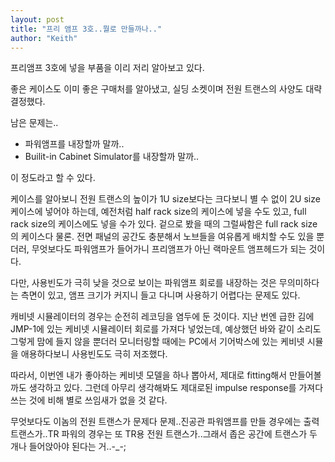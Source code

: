 ```yaml
---
layout: post
title: "프리 앰프 3호..뭘로 만들까나.."
author: "Keith"
---
```


프리앰프 3호에 넣을 부품을 이리 저리 알아보고 있다.

좋은 케이스도 이미 좋은 구매처를 알아냈고, 실딩 소켓이며 전원 트랜스의 사양도 대략 결정했다.

남은 문제는..

- 파워앰프를 내장할까 말까..
- Builit-in Cabinet Simulator를 내장할까 말까..

이 정도라고 할 수 있다.

케이스를 알아보니 전원 트랜스의 높이가 1U size보다는 크다보니 별 수 없이 2U size 케이스에 넣어야 하는데, 예전처럼 half rack size의 케이스에 넣을 수도 있고, full rack size의 케이스에도 넣을 수가 있다. 겉으로 봤을 때의 그럴싸함은 full rack size의 케이스다 물론. 전면 패널의 공간도 충분해서 노브들을 여유롭게 배치할 수도 있을 뿐더러, 무엇보다도 파워앰프가 들어가니 프리앰프가 아닌 랙마운트 앰프헤드가 되는 것이다.

다만, 사용빈도가 극히 낮을 것으로 보이는 파워앰프 회로를 내장하는 것은 무의미하다는 측면이 있고, 앰프 크기가 커지니 들고 다니며 사용하기 어렵다는 문제도 있다.

캐비넷 시뮬레이터의 경우는 순전히 레코딩을 염두에 둔 것이다. 지난 번엔 급한 김에 JMP-1에 있는 케비넷 시뮬레이터 회로를 가져다 넣었는데, 예상했던 바와 같이 소리도 그렇게 맘에 들지 않을 뿐더러 모니터링할 때에는 PC에서 기어박스에 있는 케비넷 시뮬을 애용하다보니 사용빈도도 극히 저조했다.

따라서, 이번엔 내가 좋아하는 케비넷 모델을 하나 뽑아서, 제대로 fitting해서 만들어볼까도 생각하고 있다. 그런데 아무리 생각해봐도 제대로된 impulse response를 가져다 쓰는 것에 비해 별로 쓰임새가 없을 것 같다.

무엇보다도 이놈의 전원 트랜스가 문제다 문제..진공관 파워앰프를 만들 경우에는 출력트랜스가..TR 파워의 경우는 또 TR용 전원 트랜스가..그래서 좁은 공간에 트랜스가 두 개나 들어앉아야 된다는 거..-_-;


